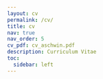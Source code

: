 ```yaml
---
layout: cv
permalink: /cv/
title: cv
nav: true
nav_order: 5
cv_pdf: cv_aschwin.pdf
description: Curriculum Vitae
toc:
  sidebar: left
---
```

